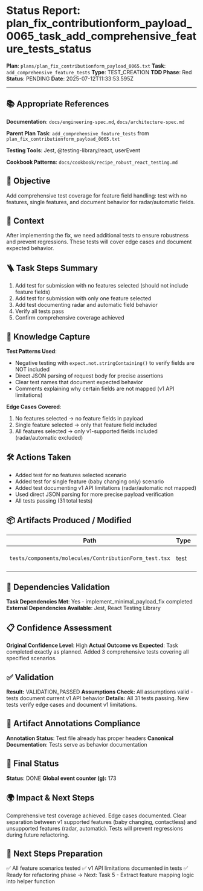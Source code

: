 <!-- Save as status/plan_<id>_task_<id>_status.md -->
# Status Report: plan_fix_contributionform_payload_0065_task_add_comprehensive_feature_tests_status

**Plan**: `plans/plan_fix_contributionform_payload_0065.txt`
**Task**: `add_comprehensive_feature_tests`
**Type**: TEST_CREATION
**TDD Phase**: Red
**Status**: PENDING
**Date**: 2025-07-12T11:33:53.595Z

---

## 📚 Appropriate References

**Documentation**: `docs/engineering-spec.md`, `docs/architecture-spec.md`

**Parent Plan Task**: `add_comprehensive_feature_tests` from `plan_fix_contributionform_payload_0065.txt`

**Testing Tools**: Jest, @testing-library/react, userEvent

**Cookbook Patterns**: `docs/cookbook/recipe_robust_react_testing.md`

## 🎯 Objective

Add comprehensive test coverage for feature field handling: test with no features, single features, and document behavior for radar/automatic fields.

## 📝 Context

After implementing the fix, we need additional tests to ensure robustness and prevent regressions. These tests will cover edge cases and document expected behavior.

## 🪜 Task Steps Summary

1. Add test for submission with no features selected (should not include feature fields)
2. Add test for submission with only one feature selected
3. Add test documenting radar and automatic field behavior
4. Verify all tests pass
5. Confirm comprehensive coverage achieved

## 🧠 Knowledge Capture

**Test Patterns Used**:
- Negative testing with `expect.not.stringContaining()` to verify fields are NOT included
- Direct JSON parsing of request body for precise assertions
- Clear test names that document expected behavior
- Comments explaining why certain fields are not mapped (v1 API limitations)

**Edge Cases Covered**:
1. No features selected → no feature fields in payload
2. Single feature selected → only that feature field included
3. All features selected → only v1-supported fields included (radar/automatic excluded)

## 🛠 Actions Taken

- Added test for no features selected scenario
- Added test for single feature (baby changing only) scenario
- Added test documenting v1 API limitations (radar/automatic not mapped)
- Used direct JSON parsing for more precise payload verification
- All tests passing (31 total tests)

## 📦 Artifacts Produced / Modified
| Path | Type | Notes |
|------|------|-------|
| `tests/components/molecules/ContributionForm_test.tsx` | test | Added 3 comprehensive feature tests |

## 🔗 Dependencies Validation

**Task Dependencies Met**: Yes - implement_minimal_payload_fix completed
**External Dependencies Available**: Jest, React Testing Library

## 📋 Confidence Assessment

**Original Confidence Level**: High
**Actual Outcome vs Expected**: Task completed exactly as planned. Added 3 comprehensive tests covering all specified scenarios.

## ✅ Validation

**Result:** VALIDATION_PASSED
**Assumptions Check:** All assumptions valid - tests document current v1 API behavior
**Details:** All 31 tests passing. New tests verify edge cases and document v1 limitations.

## 🔗 Artifact Annotations Compliance

**Annotation Status**: Test file already has proper headers
**Canonical Documentation**: Tests serve as behavior documentation

## 🏁 Final Status

**Status**: DONE
**Global event counter (g):** 173

## 🌍 Impact & Next Steps

Comprehensive test coverage achieved. Edge cases documented. Clear separation between v1 supported features (baby changing, contactless) and unsupported features (radar, automatic). Tests will prevent regressions during future refactoring.

## 🚀 Next Steps Preparation

✅ All feature scenarios tested
✅ v1 API limitations documented in tests
✅ Ready for refactoring phase
→ Next: Task 5 - Extract feature mapping logic into helper function